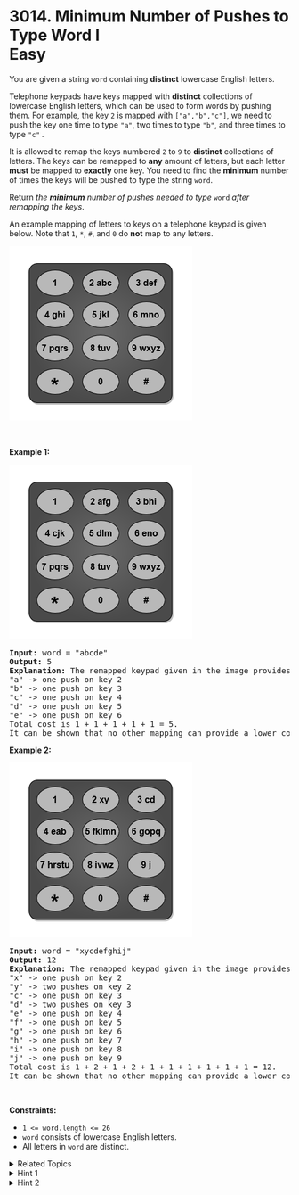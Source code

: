 
# 3014. Minimum Number of Pushes to Type Word I<br> Easy

<p>You are given a string <code>word</code> containing <strong>distinct</strong> lowercase English letters.</p>

<p>Telephone keypads have keys mapped with <strong>distinct</strong> collections of lowercase English letters, which can be used to form words by pushing them. For example, the key <code>2</code> is mapped with <code>[&quot;a&quot;,&quot;b&quot;,&quot;c&quot;]</code>, we need to push the key one time to type <code>&quot;a&quot;</code>, two times to type <code>&quot;b&quot;</code>, and three times to type <code>&quot;c&quot;</code> <em>.</em></p>

<p>It is allowed to remap the keys numbered <code>2</code> to <code>9</code> to <strong>distinct</strong> collections of letters. The keys can be remapped to <strong>any</strong> amount of letters, but each letter <strong>must</strong> be mapped to <strong>exactly</strong> one key. You need to find the <strong>minimum</strong> number of times the keys will be pushed to type the string <code>word</code>.</p>

<p>Return <em>the <strong>minimum</strong> number of pushes needed to type </em><code>word</code> <em>after remapping the keys</em>.</p>

<p>An example mapping of letters to keys on a telephone keypad is given below. Note that <code>1</code>, <code>*</code>, <code>#</code>, and <code>0</code> do <strong>not</strong> map to any letters.</p>
<img alt="" src="./assets/image1.png" style="width: 329px; height: 313px;" />
<p>&nbsp;</p>
<p><strong class="example">Example 1:</strong></p>
<img alt="" src="./assets/image2.png" style="width: 329px; height: 313px;" />
<pre>
<strong>Input:</strong> word = &quot;abcde&quot;
<strong>Output:</strong> 5
<strong>Explanation:</strong> The remapped keypad given in the image provides the minimum cost.
&quot;a&quot; -&gt; one push on key 2
&quot;b&quot; -&gt; one push on key 3
&quot;c&quot; -&gt; one push on key 4
&quot;d&quot; -&gt; one push on key 5
&quot;e&quot; -&gt; one push on key 6
Total cost is 1 + 1 + 1 + 1 + 1 = 5.
It can be shown that no other mapping can provide a lower cost.
</pre>

<p><strong class="example">Example 2:</strong></p>
<img alt="" src="./assets/image3.png" style="width: 329px; height: 313px;" />
<pre>
<strong>Input:</strong> word = &quot;xycdefghij&quot;
<strong>Output:</strong> 12
<strong>Explanation:</strong> The remapped keypad given in the image provides the minimum cost.
&quot;x&quot; -&gt; one push on key 2
&quot;y&quot; -&gt; two pushes on key 2
&quot;c&quot; -&gt; one push on key 3
&quot;d&quot; -&gt; two pushes on key 3
&quot;e&quot; -&gt; one push on key 4
&quot;f&quot; -&gt; one push on key 5
&quot;g&quot; -&gt; one push on key 6
&quot;h&quot; -&gt; one push on key 7
&quot;i&quot; -&gt; one push on key 8
&quot;j&quot; -&gt; one push on key 9
Total cost is 1 + 2 + 1 + 2 + 1 + 1 + 1 + 1 + 1 + 1 = 12.
It can be shown that no other mapping can provide a lower cost.
</pre>

<p>&nbsp;</p>
<p><strong>Constraints:</strong></p>

<ul>
	<li><code>1 &lt;= word.length &lt;= 26</code></li>
	<li><code>word</code> consists of lowercase English letters.</li>
	<li>All letters in <code>word</code> are distinct.</li>
</ul>


<details>

<summary> Related Topics </summary>

-	`Math`
-	`String`
-	`Greedy`

</details>


<details>
<summary> Hint 1 </summary>
We have 8 keys in total. We can type 8 characters with one push each, 8 different characters with two pushes each, and so on.
</details>

<details>
<summary> Hint 2 </summary>
The optimal way is to map letters to keys evenly.
</details>